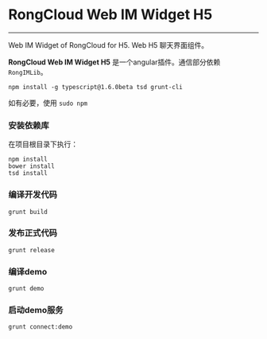 # RongCloud Web IM Widget H5

---
Web IM Widget of RongCloud for H5. Web H5 聊天界面组件。

**RongCloud Web IM Widget H5** 是一个angular插件。通信部分依赖 `RongIMLib`。  

```
npm install -g typescript@1.6.0beta tsd grunt-cli
```

如有必要，使用 `sudo npm`

### 安装依赖库

在项目根目录下执行：

```
npm install
bower install
tsd install
```

### 编译开发代码

```
grunt build
```

### 发布正式代码

```
grunt release
```

### 编译demo

```
grunt demo
```

### 启动demo服务

```
grunt connect:demo
```
